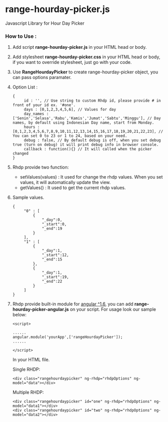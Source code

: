# range-hourday-picker.js
Javascript Library for Hour Day Picker


### How to Use :
1. Add script **range-hourday-picker.js** in your HTML head or body.
2. Add stylesheet **range-hourday-picker.css** in your HTML head or body, if you want to override stylesheet,
   just go with your code.
3. Use **RangeHourdayPicker** to create range-hourday-picker object, you can pass options paramater.
4. Option List :
   ```
   {
        id : '', // Use string to custom Rhdp id, please provide # in front of your id ex. '#one'.
        days : [0,1,2,3,4,5,6], // Values for day
        day_names : ['Senin','Selasa','Rabu','Kamis','Jumat','Sabtu','Minggu'], // Day names, by default using Indonesian Day name, start from Monday.
        hours : [0,1,2,3,4,5,6,7,8,9,10,11,12,13,14,15,16,17,18,19,20,21,22,23], // You can set 0 to 23 or 1 to 24, based on your need.
        debug : false, // By default debug is off, when you set debug true (turn on debug) it will print debug info in browser console.
        callback : function(){} // It will called when the picker changed
   }
   ```
5. Rhdp provide two function:
   - setValues(values) : It used for change the rhdp values. When you set values, it will automatically update the view.
   - getValues() : It used to get the current rhdp values.
6. Sample values.
   ```
   {
        "0" : [
            {
                "_day":0,
                "_start":0,
                "_end":19
            }
        ],
        "1" : [
            {
                "_day":1,
                "_start":12,
                "_end":15
            },
            {
                "_day":1,
                "_start":19,
                "_end":22
            }
        ]
   }
   ```
7. Rhdp provide built-in module for [angular ^1.6](https://angularjs.org/), you can add **range-hourday-picker-angular.js** on your script.
   For usage look our sample below:
   ```
   <script>

   ......
   angular.module('yourApp',['rangeHourdayPicker']);
   ......

   </script>
   ```
   In your HTML file.

   Single RHDP:
   ```
   <div class="rangehourdaypicker" ng-rhdp="rhdpOptions" ng-model="data"></div>
   ```
   Multiple RHDP:
   ```
   <div class="rangehourdaypicker" id="one" ng-rhdp="rhdpOptions" ng-model="data1"></div>
   <div class="rangehourdaypicker" id="two" ng-rhdp="rhdpOptions" ng-model="data2"></div>
   ```